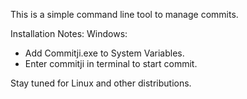 This is a simple command line tool to manage commits.

Installation Notes:
Windows:

- Add Commitji.exe to System Variables.
- Enter commitji in terminal to start commit.

Stay tuned for Linux and other distributions.
